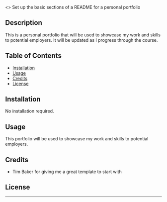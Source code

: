 <> Set up the basic sections of a README for a personal portfolio

## Description

This is a personal portfolio that will be used to showcase my work and skills to potential employers. It will be updated as I progress through the course.

## Table of Contents

* [Installation](#installation)
* [Usage](#usage)
* [Credits](#credits)
* [License](#license)

## Installation

No installation required.

## Usage

This portfolio will be used to showcase my work and skills to potential employers.

## Credits

* Tim Baker for giving me a great template to start with


## License


---

